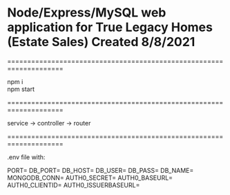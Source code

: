 Node/Express/MySQL web application for True Legacy Homes (Estate Sales)
Created 8/8/2021
====================================================================
====================================================================

npm i  
npm start

====================================================================

service -> controller -> router  

====================================================================

.env file with:

PORT= 
DB_PORT= 
DB_HOST= 
DB_USER= 
DB_PASS= 
DB_NAME= 
MONGODB_CONN= 
AUTH0_SECRET= 
AUTH0_BASEURL= 
AUTH0_CLIENTID= 
AUTH0_ISSUERBASEURL= 
